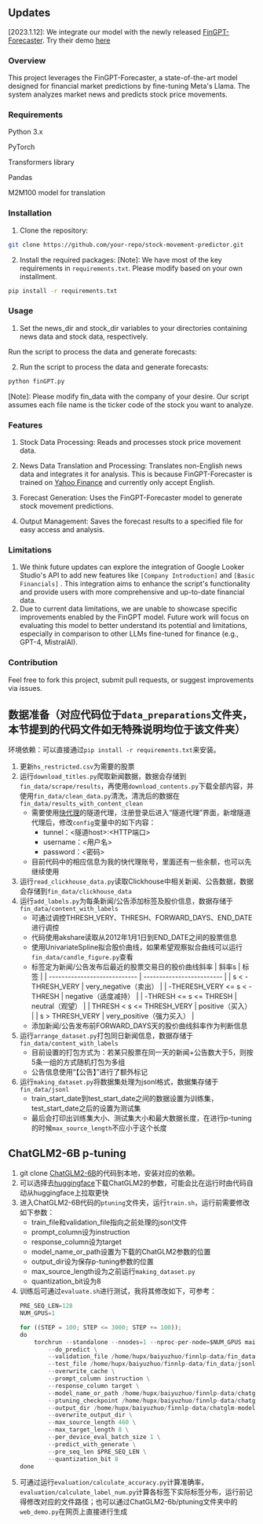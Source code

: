 ## Updates

[2023.1.12]: We integrate our model with the newly released [FinGPT-Forecaster](https://github.com/AI4Finance-Foundation/FinGPT/blob/master/fingpt/FinGPT_Forecaster/README.md). Try their demo [here](https://huggingface.co/spaces/FinGPT/FinGPT-Forecaster)

  

### Overview

  

This project leverages the FinGPT-Forecaster, a state-of-the-art model designed for financial market predictions by fine-tuning Meta's Llama. The system analyzes market news and predicts stock price movements.

  

### Requirements

  

Python 3.x

PyTorch

Transformers library

Pandas

M2M100 model for translation

  

### Installation

  

1. Clone the repository:

```bash
git clone https://github.com/your-repo/stock-movement-predictor.git
```
2. Install the required packages:
[Note]: We have most of the key requirements in `requirements.txt`. Please modify based on your own installment.
```bash
pip install -r requirements.txt
  ```

### Usage

  

1. Set the news_dir and stock_dir variables to your directories containing news data and stock data, respectively.

Run the script to process the data and generate forecasts:

2. Run the script to process the data and generate forecasts:

```bash
python finGPT.py
```
[Note]: Please modify fin_data with the company of your desire. Our script assumes each file name is the ticker code of the stock you want to analyze.

  

### Features



1. Stock Data Processing: Reads and processes stock price movement data.

2. News Data Translation and Processing: Translates non-English news data and integrates it for analysis. This is because FinGPT-Forecaster is trained on [Yahoo Finance](https://finance.yahoo.com) and currently only accept English.

3. Forecast Generation: Uses the FinGPT-Forecaster model to generate stock movement predictions.

4. Output Management: Saves the forecast results to a specified file for easy access and analysis.

### Limitations
1. We think future updates can explore the integration of Google Looker Studio's API to add new features like `[Company Introduction]` and `[Basic Financials]` . This integration aims to enhance the script's functionality and provide users with more comprehensive and up-to-date financial data.
2. Due to current data limitations, we are unable to showcase specific improvements enabled by the FinGPT model. Future work will focus on evaluating this model to better understand its potential and limitations, especially in comparison to other LLMs fine-tuned for finance (e.g., GPT-4, MistralAI).
### Contribution

Feel free to fork this project, submit pull requests, or suggest improvements via issues.

## 数据准备（对应代码位于`data_preparations`文件夹，本节提到的代码文件如无特殊说明均位于该文件夹）
环境依赖：可以直接通过`pip install -r requirements.txt`来安装。
1. 更新`hs_restricted.csv`为需要的股票
2. 运行`download_titles.py`爬取新闻数据，数据会存储到`fin_data/scrape/results`，再使用`download_contents.py`下载全部内容，并使用`fin_data/clean_data.py`清洗，清洗后的数据在`fin_data/results_with_content_clean`
    * 需要使用[快代理](https://www.kuaidaili.com/)的隧道代理，注册登录后进入“隧道代理”界面，新增隧道代理后，修改`config`变量中的如下内容：
        * tunnel：<隧道host>:<HTTP端口>
        * username：<用户名>
        * password：<密码>
    * 目前代码中的相应信息为我的快代理账号，里面还有一些余额，也可以先继续使用
3. 运行`read_clickhouse_data.py`读取Clickhouse中相关新闻、公告数据，数据会存储到`fin_data/clickhouse_data`
4. 运行`add_labels.py`为每条新闻/公告添加标签及股价信息，数据存储于`fin_data/content_with_labels`
    * 可通过调控THRESH_VERY、THRESH、FORWARD_DAYS、END_DATE进行调控
    * 代码使用akshare读取从2012年1月1日到END_DATE之间的股票信息
    * 使用UnivariateSpline拟合股价曲线，如果希望观察拟合曲线可以运行`fin_data/candle_figure.py`查看
    * 标签定为新闻/公告发布后最近的股票交易日的股价曲线斜率
        | 斜率s                        | 标签                      |
        | ---------------------------- | ------------------------- |
        | s < -THRESH_VERY             | very_negative（卖出）     |
        | -THERESH_VERY <= s < -THRESH | negative（适度减持）      |
        | -THRESH <= s <= THRESH       | neutral（观望）           |
        | THRESH < s <= THRESH_VERY    | positive（买入）          |
        | s > THRESH_VERY              | very_positive（强力买入） |
    * 添加新闻/公告发布前FORWARD_DAYS天的股价曲线斜率作为判断信息
5. 运行`arrange_dataset.py`打包同日新闻信息，数据存储于`fin_data/content_with_labels`
    * 目前设置的打包方式为：若某只股票在同一天的新闻+公告数大于5，则按5条一组的方式随机打包为多组
    * 公告信息使用“【公告】”进行了额外标记
6. 运行`making_dataset.py`将数据集处理为jsonl格式，数据集存储于`fin_data/jsonl`
    * train_start_date到test_start_date之间的数据设置为训练集，test_start_date之后的设置为测试集
    * 最后会打印出训练集大小、测试集大小和最大数据长度，在进行p-tuning的时候`max_source_length`不应小于这个长度

## ChatGLM2-6B p-tuning
1. git clone [ChatGLM2-6B](https://github.com/THUDM/ChatGLM2-6B)的代码到本地，安装对应的依赖。
2. 可以选择去[huggingface](https://huggingface.co/THUDM/chatglm2-6b)下载ChatGLM2的参数，可能会比在运行时由代码自动从huggingface上拉取更快
3. 进入ChatGLM2-6B代码的`ptuning`文件夹，运行`train.sh`，运行前需要修改如下参数：
    * train_file和validation_file指向之前处理的jsonl文件
    * prompt_column设为instruction
    * response_column设为target
    * model_name_or_path设置为下载的ChatGLM2参数的位置
    * output_dir设为保存p-tuning参数的位置
    * max_source_length设为之前运行`making_dataset.py`
    * quantization_bit设为8
4. 训练后可通过`evaluate.sh`进行测试，我将其修改如下，可参考：
    ```python
    PRE_SEQ_LEN=128
    NUM_GPUS=1

    for ((STEP = 100; STEP <= 3000; STEP += 100));
    do
        torchrun --standalone --nnodes=1 --nproc-per-node=$NUM_GPUS main.py \
            --do_predict \
            --validation_file /home/hupx/baiyuzhuo/finnlp-data/fin_data/jsonl/title_test_slope.json \
            --test_file /home/hupx/baiyuzhuo/finnlp-data/fin_data/jsonl/title_test_slope.json \
            --overwrite_cache \
            --prompt_column instruction \
            --response_column target \
            --model_name_or_path /home/hupx/baiyuzhuo/finnlp-data/chatglm-model/chatglm2-6b \
            --ptuning_checkpoint /home/hupx/baiyuzhuo/finnlp-data/chatglm-model/fin_model/slope_chatglm2-6b-pt-128-2e-2/checkpoint-$STEP \
            --output_dir /home/hupx/baiyuzhuo/finnlp-data/chatglm-model/fin_model/evaluate_slope_result/checkpoint-$STEP \
            --overwrite_output_dir \
            --max_source_length 460 \
            --max_target_length 8 \
            --per_device_eval_batch_size 1 \
            --predict_with_generate \
            --pre_seq_len $PRE_SEQ_LEN \
            --quantization_bit 8
    done
    ```
5. 可通过运行`evaluation/calculate_accuracy.py`计算准确率，`evaluation/calculate_label_num.py`计算各标签下实际标签分布，运行前记得修改对应的文件路径；也可以通过ChatGLM2-6b/ptuning文件夹中的`web_demo.py`在网页上直接进行生成